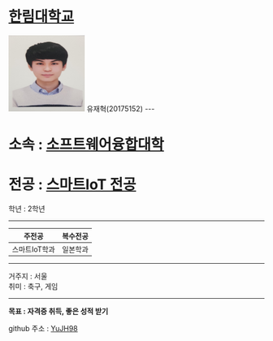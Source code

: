 # [한림대학교][1]             
[1]:https://www.hallym.ac.kr/                    
        
<img src=YJH.jpg height=150 width=150>
유재혁(20175152)
---

# 소속 : [소프트웨어융합대학][2]  
[2]:https://sw.hallym.ac.kr/ 
# 전공 : [스마트IoT 전공][3]    
[3]:https://sw.hallym.ac.kr/index.php?mp=2_4     
학년 : 2학년      

----------------

|주전공|복수전공|       
|---|---|        
|스마트IoT학과|일본학과|    

----------

거주지 : 서울      
취미 : 축구, 게임     

---------------------

**목표 : 자격증 취득, 좋은 성적 받기**    


github 주소 : [YuJH98][github]    

[github]:http://github.com/YuJH98


